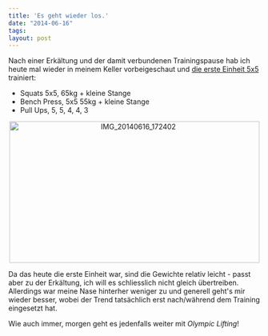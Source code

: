 ```yaml
---
title: 'Es geht wieder los.'
date: "2014-06-16"
tags: 
layout: post
---
```

Nach einer Erkältung und der damit verbundenen Trainingspause hab ich heute mal wieder in meinem Keller vorbeigeschaut und [die erste Einheit 5x5][0] trainiert:

* Squats 5x5, 65kg + kleine Stange
* Bench Press, 5x5 55kg + kleine Stange
* Pull Ups, 5, 5, 4, 4, 3

<center><a href="https://www.flickr.com/photos/cringe/14415330136" title="IMG_20140616_172402 by Carsten Ringe, on Flickr"><img src="https://farm3.staticflickr.com/2901/14415330136_b70c89d712.jpg" width="500" height="283" alt="IMG_20140616_172402"></a></center>

Da das heute die erste Einheit war, sind die Gewichte relativ leicht - passt aber zu der Erkältung, ich will es schliesslich nicht gleich übertreiben. Allerdings war meine Nase hinterher weniger zu und generell geht's mir wieder besser, wobei der Trend tatsächlich erst nach/während dem Training eingesetzt hat.

Wie auch immer, morgen geht es jedenfalls weiter mit *Olympic Lifting*!

[0]: http://stronglifts.com/5x5/

